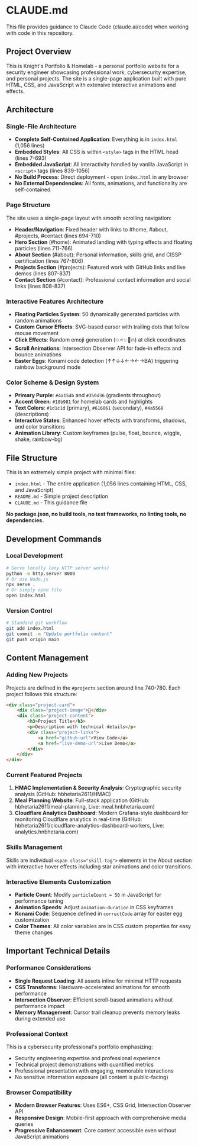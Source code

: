 # CLAUDE.md

This file provides guidance to Claude Code (claude.ai/code) when working with code in this repository.

## Project Overview

This is Knight's Portfolio & Homelab - a personal portfolio website for a security engineer showcasing professional work, cybersecurity expertise, and personal projects. The site is a single-page application built with pure HTML, CSS, and JavaScript with extensive interactive animations and effects.

## Architecture

### Single-File Architecture
- **Complete Self-Contained Application**: Everything is in `index.html` (1,056 lines)
- **Embedded Styles**: All CSS is within `<style>` tags in the HTML head (lines 7-693)
- **Embedded JavaScript**: All interactivity handled by vanilla JavaScript in `<script>` tags (lines 839-1056)
- **No Build Process**: Direct deployment - open `index.html` in any browser
- **No External Dependencies**: All fonts, animations, and functionality are self-contained

### Page Structure
The site uses a single-page layout with smooth scrolling navigation:
- **Header/Navigation**: Fixed header with links to #home, #about, #projects, #contact (lines 694-710)
- **Hero Section** (#home): Animated landing with typing effects and floating particles (lines 711-766)
- **About Section** (#about): Personal information, skills grid, and CISSP certification (lines 767-806)
- **Projects Section** (#projects): Featured work with GitHub links and live demos (lines 807-837)
- **Contact Section** (#contact): Professional contact information and social links (lines 808-837)

### Interactive Features Architecture
- **Floating Particles System**: 50 dynamically generated particles with random animations
- **Custom Cursor Effects**: SVG-based cursor with trailing dots that follow mouse movement
- **Click Effects**: Random emoji generation (💥⭐✨🎉🔥) at click coordinates
- **Scroll Animations**: Intersection Observer API for fade-in effects and bounce animations
- **Easter Eggs**: Konami code detection (↑↑↓↓←→←→BA) triggering rainbow background mode

### Color Scheme & Design System
- **Primary Purple**: `#4a154b` and `#350d36` (gradients throughout)
- **Accent Green**: `#10b981` for homelab cards and highlights
- **Text Colors**: `#1d1c1d` (primary), `#616061` (secondary), `#4a5568` (descriptions)
- **Interactive States**: Enhanced hover effects with transforms, shadows, and color transitions
- **Animation Library**: Custom keyframes (pulse, float, bounce, wiggle, shake, rainbow-bg)

## File Structure

This is an extremely simple project with minimal files:
- `index.html` - The entire application (1,056 lines containing HTML, CSS, and JavaScript)
- `README.md` - Simple project description
- `CLAUDE.md` - This guidance file

**No package.json, no build tools, no test frameworks, no linting tools, no dependencies.**

## Development Commands

### Local Development
```bash
# Serve locally (any HTTP server works)
python -m http.server 8000
# Or use Node.js
npx serve .
# Or simply open file
open index.html
```

### Version Control
```bash
# Standard git workflow
git add index.html
git commit -m "Update portfolio content"
git push origin main
```

## Content Management

### Adding New Projects
Projects are defined in the `#projects` section around line 740-780. Each project follows this structure:
```html
<div class="project-card">
    <div class="project-image">🔐</div>
    <div class="project-content">
        <h3>Project Title</h3>
        <p>Description with technical details</p>
        <div class="project-links">
            <a href="github-url">View Code</a>
            <a href="live-demo-url">Live Demo</a>
        </div>
    </div>
</div>
```

### Current Featured Projects
1. **HMAC Implementation & Security Analysis**: Cryptographic security analysis (GitHub: hbhetaria2611/HMAC)
2. **Meal Planning Website**: Full-stack application (GitHub: hbhetaria2611/meal-planning, Live: meal.hnbhetaria.com)
3. **Cloudflare Analytics Dashboard**: Modern Grafana-style dashboard for monitoring Cloudflare analytics in real-time (GitHub: hbhetaria2611/cloudflare-analytics-dashboard-workers, Live: analytics.hnbhetaria.com)

### Skills Management
Skills are individual `<span class="skill-tag">` elements in the About section with interactive hover effects including star animations and color transitions.

### Interactive Elements Customization
- **Particle Count**: Modify `particleCount = 50` in JavaScript for performance tuning
- **Animation Speeds**: Adjust `animation-duration` in CSS keyframes
- **Konami Code**: Sequence defined in `correctCode` array for easter egg customization
- **Color Themes**: All color variables are in CSS custom properties for easy theme changes

## Important Technical Details

### Performance Considerations
- **Single Request Loading**: All assets inline for minimal HTTP requests
- **CSS Transforms**: Hardware-accelerated animations for smooth performance
- **Intersection Observer**: Efficient scroll-based animations without performance impact
- **Memory Management**: Cursor trail cleanup prevents memory leaks during extended use

### Professional Context
This is a cybersecurity professional's portfolio emphasizing:
- Security engineering expertise and professional experience
- Technical project demonstrations with quantified metrics
- Professional presentation with engaging, memorable interactions
- No sensitive information exposure (all content is public-facing)

### Browser Compatibility
- **Modern Browser Features**: Uses ES6+, CSS Grid, Intersection Observer API
- **Responsive Design**: Mobile-first approach with comprehensive media queries
- **Progressive Enhancement**: Core content accessible even without JavaScript animations